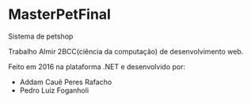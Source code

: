# MasterPetFinal
Sistema de petshop

Trabalho Almir 2BCC(ciência da computação) de desenvolvimento web.

Feito em 2016 na plataforma .NET e desenvolvido por: 
- Addam Cauê Peres Rafacho
- Pedro Luiz Foganholi
